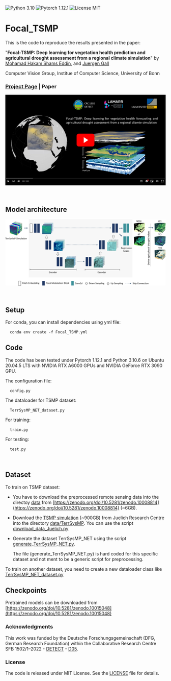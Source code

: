 ![Python 3.10](https://img.shields.io/badge/python-3.10-green.svg)
![Pytorch 1.12.1](https://img.shields.io/badge/pytorch-1.12.1-green.svg)
![License MIT](https://img.shields.io/badge/license-MIT-green.svg)

# Focal_TSMP

This is the code to reproduce the results presented in the paper: 

"**Focal-TSMP: Deep learning for vegetation health prediction and agricultural drought assessment from a regional climate simulation**" by [Mohamad Hakam Shams Eddin](https://hakamshams.github.io/), and [Juergen Gall](http://pages.iai.uni-bonn.de/gall_juergen/)

Computer Vision Group, Institue of Computer Science, University of Bonn

### [Project Page](https://hakamshams.github.io/Focal-TSMP/) | Paper

[![IMAGE ALT TEXT HERE](docs/images/video_github.png)](https://www.youtube.com/watch?v=7m-85sDGwe8)

<br />

## Model architecture

![Example a](docs/images/image_01.png "model")

<br />

## Setup

For conda, you can install dependencies using yml file:
```
  conda env create -f Focal_TSMP.yml
```

## Code

The code has been tested under Pytorch 1.12.1 and Python 3.10.6 on Ubuntu 20.04.5 LTS with NVIDIA RTX A6000 GPUs and NVIDIA GeForce RTX 3090 GPU.

The configuration file:
```
  config.py
```

The dataloader for TSMP dataset:
```
  TerrSysMP_NET_dataset.py
```
For training:
```
  train.py
```
For testing:
```
  test.py
```
<br />

## Dataset

To train on TSMP dataset:
- You have to download the preprocessed remote sensing data into the directoy [data](data) from [https://zenodo.org/doi/10.5281/zenodo.10008814](https://zenodo.org/doi/10.5281/zenodo.10008814) (~6GB).
- Download the [TSMP simulation](https://datapub.fz-juelich.de/slts/cordex/index.html) (~900GB) from Juelich Research Centre into the directory [data/TerrSysMP](data/TerrSysMP). You can use the script [download_data_Juelich.py](preprocessing/download_data_Juelich.py)
- Generate the dataset TerrSysMP_NET using the script [generate_TerrSysMP_NET.py](preprocessing/generate_TerrSysMP_NET.py). 

    The file (generate_TerrSysMP_NET.py) is hard coded for this specific dataset and not ment to be a generic script for preprocessing.

To train on another dataset, you need to create a new dataloader class like [TerrSysMP_NET_dataset.py](TerrSysMP_NET_dataset.py)

## Checkpoints

Pretrained models can be downloaded from [https://zenodo.org/doi/10.5281/zenodo.10015048](https://zenodo.org/doi/10.5281/zenodo.10015048)


<!-- ### Citation
If you find our work useful in your research, please cite:

```

``` -->

### Acknowledgments

This work was funded by the Deutsche Forschungsgemeinschaft (DFG, German Research Foundation) within the Collaborative Research Centre SFB 1502/1–2022 - [DETECT](https://sfb1502.de/) - [D05](https://sfb1502.de/projects/cluster-d/d05).

### License
The code is released under MIT License. See the [LICENSE](LICENSE) file for details.
